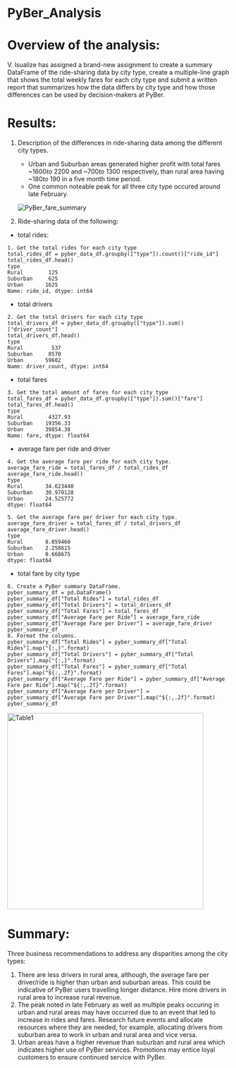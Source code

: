 # PyBer_Analysis
# Overview of the analysis:

V. Isualize has assigned a brand-new assignment to create a summary DataFrame of the ride-sharing data by city type, create a multiple-line graph that shows the total weekly fares for each city type and submit a written report that summarizes how the data differs by city type and how those differences can be used by decision-makers at PyBer.
  
#	Results:
1. Description of the differences in ride-sharing data among the different city types. 
   - Urban and Suburban areas generated higher profit with total fares ~$1600 to ~$2200 and ~$700 to ~$1300 respectively, than rural area having ~$180 to ~$190 in a five month time period.
   - One common noteable peak for all three city type occured around late February.
   
   ![PyBer_fare_summary](https://user-images.githubusercontent.com/106962921/178347549-643a03bd-5188-45ad-bc66-44edd60739af.png)

2. Ride-sharing data of the following:
  - total rides:
  ```
  1. Get the total rides for each city type
  total_rides_df = pyber_data_df.groupby(["type"]).count()["ride_id"]
  total_rides_df.head()
  type
  Rural        125
  Suburban     625
  Urban       1625
  Name: ride_id, dtype: int64
  ```
  - total drivers 
  ```
  2. Get the total drivers for each city type
total_drivers_df = pyber_data_df.groupby(["type"]).sum()["driver_count"]
total_drivers_df.head()
type
Rural         537
Suburban     8570
Urban       59602
Name: driver_count, dtype: int64
  ```
   - total fares 
  ```
  3. Get the total amount of fares for each city type
total_fares_df = pyber_data_df.groupby(["type"]).sum()["fare"]
total_fares_df.head()
type
Rural        4327.93
Suburban    19356.33
Urban       39854.38
Name: fare, dtype: float64
  ``` 
   - average fare per ride and driver 
  ```
  4. Get the average fare per ride for each city type. 
average_fare_ride = total_fares_df / total_rides_df
average_fare_ride.head()
type
Rural       34.623440
Suburban    30.970128
Urban       24.525772
dtype: float64

  5. Get the average fare per driver for each city type. 
average_fare_driver = total_fares_df / total_drivers_df
average_fare_driver.head()
type
Rural       8.059460
Suburban    2.258615
Urban       0.668675
dtype: float64
  ```
   - total fare by city type
  ```
  6. Create a PyBer summary DataFrame. 
pyber_summary_df = pd.DataFrame()
pyber_summary_df["Total Rides"] = total_rides_df
pyber_summary_df["Total Drivers"] = total_drivers_df
pyber_summary_df["Total Fares"] = total_fares_df
pyber_summary_df["Average Fare per Ride"] = average_fare_ride
pyber_summary_df["Average Fare per Driver"] = average_fare_driver
pyber_summary_df
  8. Format the columns.
pyber_summary_df["Total Rides"] = pyber_summary_df["Total Rides"].map("{:,}".format)
pyber_summary_df["Total Drivers"] = pyber_summary_df["Total Drivers"].map("{:,}".format)
pyber_summary_df["Total Fares"] = pyber_summary_df["Total Fares"].map("${:,.2f}".format)
pyber_summary_df["Average Fare per Ride"] = pyber_summary_df["Average Fare per Ride"].map("${:,.2f}".format)
pyber_summary_df["Average Fare per Driver"] = pyber_summary_df["Average Fare per Driver"].map("${:,.2f}".format)
pyber_summary_df
  ```
  <img width="445" alt="Table1" src="https://user-images.githubusercontent.com/106962921/178345079-2b0cea90-ac93-486f-bb42-fd7ef1d6dd84.png">

# Summary:
Three business recommendations to address any disparities among the city types:
1. There are less drivers in rural area, although, the average fare per driver/ride is higher than urban and suburban areas. This could be indicative of PyBer users travelling longer distance. Hire more drivers in rural area to increase rural revenue.
2. The peak noted in late February as well as multiple peaks occuring in urban and rural areas may have occurred due to an event that led to increase in rides and fares. Research future events and allocate resources where they are needed, for example, allocating drivers from suburban area to work in urban and rural area and vice versa.
3. Urban areas have a higher revenue than suburban and rural area which indicates higher use of PyBer services. Promotions may entice loyal customers to ensure continued service with PyBer.
